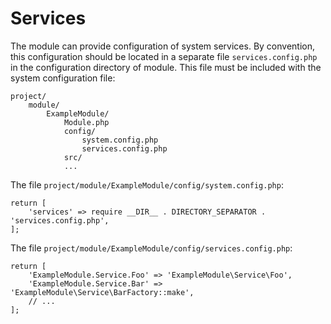 Services
========

The module can provide configuration of system services. By convention, this 
configuration should be located in a separate file `services.config.php` in the
configuration directory of module. This file must be included with the system 
configuration file:
```
project/
    module/
        ExampleModule/
            Module.php
            config/
                system.config.php
                services.config.php
            src/
            ...
```

The file `project/module/ExampleModule/config/system.config.php`:
```
return [
    'services' => require __DIR__ . DIRECTORY_SEPARATOR . 'services.config.php',
];
```

The file `project/module/ExampleModule/config/services.config.php`:
```
return [
    'ExampleModule.Service.Foo' => 'ExampleModule\Service\Foo',
    'ExampleModule.Service.Bar' => 'ExampleModule\Service\BarFactory::make',
    // ...
];
```
